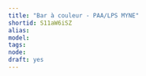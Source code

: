 ```yaml
---
title: "Bar à couleur - PAA/LPS MYNE"
shortid: S11aW6iSZ
alias: 
model: 
tags: 
node: 
draft: yes
--- 
```

 